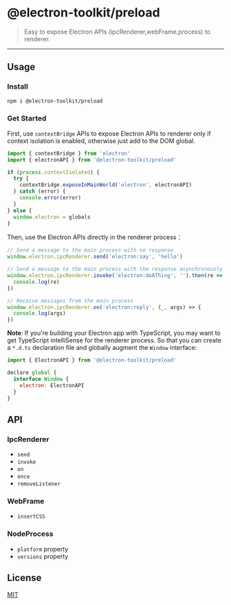 # @electron-toolkit/preload

> Easy to expose Electron APIs (ipcRenderer,webFrame,process) to renderer.

---

## Usage

### Install

```sh
npm i @electron-toolkit/preload
```

### Get Started

First, use `contextBridge` APIs to expose Electron APIs to renderer only if context isolation is enabled, otherwise just add to the DOM global.

```javascript
import { contextBridge } from 'electron'
import { electronAPI } from '@electron-toolkit/preload'

if (process.contextIsolated) {
  try {
    contextBridge.exposeInMainWorld('electron', electronAPI)
  } catch (error) {
    console.error(error)
  }
} else {
  window.electron = globals
}
```

Then, use the Electron APIs directly in the renderer process：

```javascript
// Send a message to the main process with no response
window.electron.ipcRenderer.send('electron:say', 'hello')

// Send a message to the main process with the response asynchronously
window.electron.ipcRenderer.invoke('electron:doAThing', '').then(re => {
  console.log(re)
})

// Receive messages from the main process
window.electron.ipcRenderer.on('electron:reply', (_, args) => {
  console.log(args)
})
```

**Note**: If you're building your Electron app with TypeScript, you may want to get TypeScript intelliSense for the renderer process. So that you can create a `*.d.ts` declaration file and globally augment the `Window` interface:

```javascript
import { ElectronAPI } from '@electron-toolkit/preload'

declare global {
  interface Window {
    electron: ElectronAPI
  }
}
```

## API

### IpcRenderer

- `send`
- `invoke`
- `on`
- `once`
- `removeListener`

### WebFrame

- `insertCSS`

### NodeProcess

- `platform` property
- `versions` property

## License

[MIT](./LICENSE)
